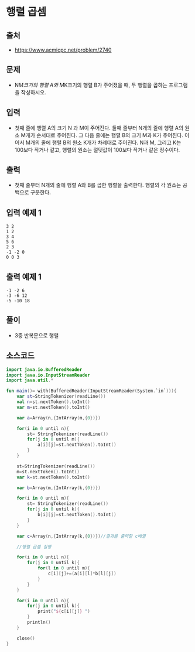 # 행렬 곱셈

## 출처

* https://www.acmicpc.net/problem/2740

## 문제

* N*M크기의 행렬 A와 M*K크기의 행렬 B가 주어졌을 때, 두 행렬을 곱하는 프로그램을 작성하시오.

## 입력

* 첫째 줄에 행렬 A의 크기 N 과 M이 주어진다. 둘째 줄부터 N개의 줄에 행렬 A의 원소 M개가 순서대로 주어진다. 그 다음 줄에는 행렬 B의 크기 M과 K가 주어진다. 이어서 M개의 줄에 행렬 B의 원소 K개가 차례대로 주어진다. N과 M, 그리고 K는 100보다 작거나 같고, 행렬의 원소는 절댓값이 100보다 작거나 같은 정수이다.

## 출력

* 첫째 줄부터 N개의 줄에 행렬 A와 B를 곱한 행렬을 출력한다. 행렬의 각 원소는 공백으로 구분한다.

## 입력 예제 1

```
3 2
1 2
3 4
5 6
2 3
-1 -2 0
0 0 3
```

## 출력 예제 1

```
-1 -2 6
-3 -6 12
-5 -10 18
```

## 풀이

* 3중 반복문으로 행렬

## 소스코드

```kotlin
import java.io.BufferedReader
import java.io.InputStreamReader
import java.util.*

fun main()= with(BufferedReader(InputStreamReader(System.`in`))){
    var st=StringTokenizer(readLine())
    val n=st.nextToken().toInt()
    var m=st.nextToken().toInt()

    var a=Array(n,{IntArray(m,{0})})

    for(i in 0 until n){
        st= StringTokenizer(readLine())
        for(j in 0 until m){
            a[i][j]=st.nextToken().toInt()
        }
    }

    st=StringTokenizer(readLine())
    m=st.nextToken().toInt()
    var k=st.nextToken().toInt()

    var b=Array(m,{IntArray(k,{0})})

    for(i in 0 until m){
        st= StringTokenizer(readLine())
        for(j in 0 until k){
            b[i][j]=st.nextToken().toInt()
        }
    }

    var c=Array(n,{IntArray(k,{0})})//결과를 출력할 c배열

    //행렬 곱셈 실행

    for(i in 0 until n){
        for(j in 0 until k){
            for(l in 0 until m){
                c[i][j]+=(a[i][l]*b[l][j])
            }
        }
    }

    for(i in 0 until n){
        for(j in 0 until k){
            print("${c[i][j]} ")
        }
        println()
    }

    close()
}
```
